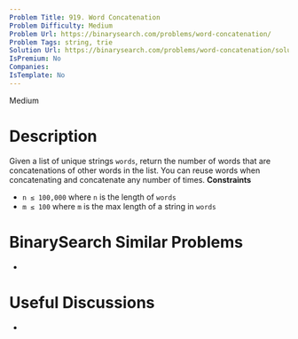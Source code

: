```yaml
---
Problem Title: 919. Word Concatenation
Problem Difficulty: Medium
Problem Url: https://binarysearch.com/problems/word-concatenation/
Problem Tags: string, trie
Solution Url: https://binarysearch.com/problems/word-concatenation/solutions/
IsPremium: No
Companies: 
IsTemplate: No
---
```


<span style="color: ;">Medium</span>

# Description

Given a list of unique strings `words`, return the number of words that are concatenations of other words in the list. You can reuse words when concatenating and concatenate any number of times.
**Constraints**
- `n ≤ 100,000` where `n` is the length of `words`
- `m ≤ 100` where `m` is the max length of a string in `words`

# BinarySearch Similar Problems

- []()

# Useful Discussions

- []()
